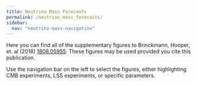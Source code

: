 ```yaml
---
title: Neutrino Mass Forecasts
permalink: /neutrino_mass_forecasts/
sidebar:
  nav: "neutrino-mass-navigation"
---
```

Here you can find all of the supplementary figures to Brinckmann, Hooper, et. al (2018) [1808.05955](https://arxiv.org/abs/1808.05955). These figures may be used provided you cite this publication.

Use the navigation bar on the left to select the figures, either highlighting CMB experiments, LSS experiments, or specific parameters.
